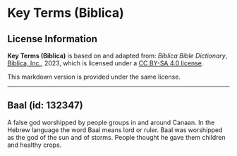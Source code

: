 # Key Terms (Biblica)

## License Information

**Key Terms (Biblica)** is based on and adapted from: _Biblica Bible Dictionary_, [Biblica, Inc.](https://www.biblica.com/), 2023, which is licensed under a [CC BY-SA 4.0 license](https://creativecommons.org/licenses/by-sa/4.0/legalcode.en).

This markdown version is provided under the same license.



--------------------------------

## Baal (id: 132347)

A false god worshipped by people groups in and around Canaan. In the Hebrew language the word Baal means lord or ruler. Baal was worshipped as the god of the sun and of storms. People thought he gave them children and healthy crops.


